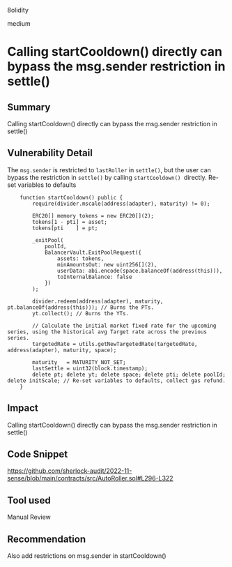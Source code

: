 8olidity

medium

# Calling startCooldown() directly can bypass the msg.sender restriction in settle()

## Summary
Calling startCooldown() directly can bypass the msg.sender restriction in settle()
## Vulnerability Detail
The `msg.sender` is restricted to `lastRoller` in `settle()`, but the user can bypass the restriction in `settle()` by calling `startCooldown() `directly.  Re-set variables to defaults

```solidity
    function startCooldown() public { 
        require(divider.mscale(address(adapter), maturity) != 0);

        ERC20[] memory tokens = new ERC20[](2);
        tokens[1 - pti] = asset;
        tokens[pti    ] = pt;

        _exitPool(
            poolId,
            BalancerVault.ExitPoolRequest({
                assets: tokens,
                minAmountsOut: new uint256[](2),
                userData: abi.encode(space.balanceOf(address(this))),
                toInternalBalance: false
            })
        );

        divider.redeem(address(adapter), maturity, pt.balanceOf(address(this))); // Burns the PTs.
        yt.collect(); // Burns the YTs.

        // Calculate the initial market fixed rate for the upcoming series, using the historical avg Target rate across the previous series.
        targetedRate = utils.getNewTargetedRate(targetedRate, address(adapter), maturity, space);

        maturity   = MATURITY_NOT_SET;
        lastSettle = uint32(block.timestamp);
        delete pt; delete yt; delete space; delete pti; delete poolId; delete initScale; // Re-set variables to defaults, collect gas refund.
    }
```
## Impact
Calling startCooldown() directly can bypass the msg.sender restriction in settle()
## Code Snippet
https://github.com/sherlock-audit/2022-11-sense/blob/main/contracts/src/AutoRoller.sol#L296-L322
## Tool used

Manual Review

## Recommendation
Also add restrictions on msg.sender in startCooldown()